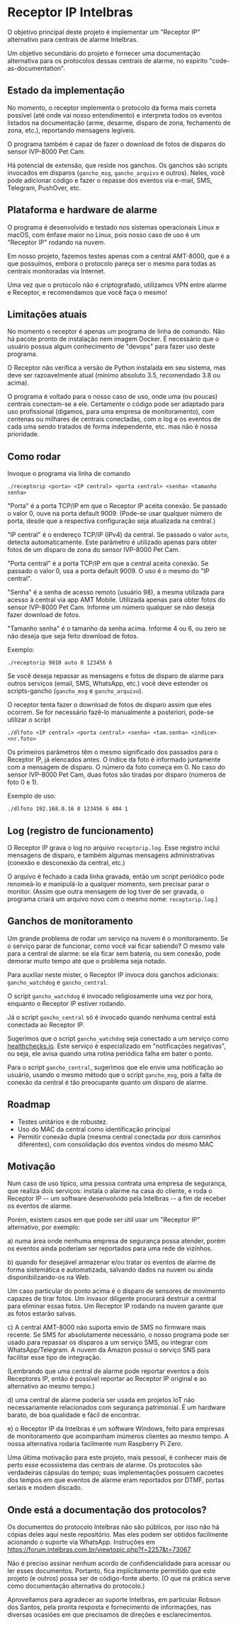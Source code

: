 # Receptor IP Intelbras

O objetivo principal deste projeto é implementar um "Receptor IP" alternativo
para centrais de alarme Intelbras.

Um objetivo secundário do projeto é fornecer uma documentação alternativa
para os protocolos dessas centrais de alarme, no espírito "code-as-documentation".

## Estado da implementação

No momento, o receptor implementa o protocolo da forma mais correta
possível (até onde vai nosso entendimento) e interpreta todos os eventos
listados na documentação (arme, desarme, disparo de zona, fechamento de
zona, etc.), reportando mensagens legíveis.

O programa também é capaz de fazer o download de fotos de disparos do sensor
IVP-8000 Pet Cam.

Há potencial de extensão, que reside nos ganchos. Os ganchos são scripts
invocados em disparos (`gancho_msg`, `gancho_arquivo` e outros).
Neles, você pode adicionar código e fazer o repasse dos eventos
via e-mail, SMS, Telegram, PushOver, etc.

## Plataforma e hardware de alarme

O programa é desenvolvido e testado nos sistemas operacionais Linux
e macOS, com ênfase maior no Linux, pois nosso caso de uso é um
"Receptor IP" rodando na nuvem.

Em nosso projeto, fazemos testes apenas com a central AMT-8000, que
é a que possuímos, embora o
protocolo pareça ser o mesmo para todas as centrais monitoradas via Internet.

Uma vez que o protocolo não é criptografado, utilizamos VPN entre alarme e
Receptor, e recomendamos que você faça o mesmo!

## Limitações atuais

No momento o receptor é apenas um programa de linha de comando.
Não há pacote pronto de instalação nem imagem Docker. É
necessário que o usuário possua algum conhecimento de "devops"
para fazer uso deste programa.

O Receptor não verifica a versão de Python instalada em seu sistema, mas
deve ser razoavelmente atual (mínimo absoluto 3.5, recomendado 3.8 ou acima).

O programa é voltado para o nosso caso de uso, onde uma (ou poucas) centrais
conectam-se a ele. Certamente o código pode ser adaptado para uso profissional
(digamos, para uma empresa de monitoramento), com centenas ou milhares de
centrais conectadas, com o log e os eventos de cada uma sendo tratados de forma
independente, etc. mas não é nossa prioridade.

## Como rodar

Invoque o programa via linha de comando

```
./receptorip <porta> <IP central> <porta central> <senha> <tamanho senha>
```

"Porta" é a porta TCP/IP em que o Receptor IP aceita conexão.
Se passado o valor 0, ouve na porta default 9009. (Pode-se usar
qualquer número de porta, desde que a respectiva configuração seja atualizada
na central.)

"IP central" é o endereço TCP/IP (IPv4) da central.
Se passado o valor ``auto``, detecta automaticamente.
Este parâmetro é utilizado apenas para obter fotos de um disparo de zona
do sensor IVP-8000 Pet Cam.

"Porta central" é a porta TCP/IP em que a central aceita conexão.
Se passado o valor 0, usa a porta default 9009. O uso é o mesmo do "IP central".

"Senha" é a senha de acesso remoto (usuário 98), a mesma utilizada
para acesso à central via app AMT Mobile. Utilizada apenas para obter
fotos do sensor IVP-8000 Pet Cam. Informe um número qualquer se não deseja fazer
download de fotos.

"Tamanho senha" é o tamanho da senha acima. Informe 4 ou 6, ou zero se
não deseja que seja feito download de fotos.

Exemplo:

```
./receptorip 9010 auto 0 123456 6
```

Se você deseja repassar as mensagens e fotos de disparo de alarme para
outros serviços (email, SMS, WhatsApp, etc.) você deve estender os
scripts-gancho (`gancho_msg` e `gancho_arquivo`).

O receptor tenta fazer o download de fotos de disparo assim que eles ocorrem.
Se for necessário fazê-lo manualmente a posteriori, pode-se utilizar o script

```
./dlfoto <IP central> <porta central> <senha> <tam.senha> <indice> <nr.foto>
```

Os primeiros parâmetros têm o mesmo significado dos passados para o 
Receptor IP, já elencados antes. O índice da foto é informado juntamente
com a mensagem de disparo. O número da foto começa em 0. No caso do sensor
IVP-8000 Pet Cam, duas fotos são tiradas por disparo (números de foto 0 e 1).

Exemplo de uso:

```
./dlfoto 192.168.0.16 0 123456 6 404 1
```

## Log (registro de funcionamento)

O Receptor IP grava o log no arquivo `receptorip.log`. Esse registro inclui mensagens
de disparo, e também algumas mensagens administrativas (conexão e desconexão da
central, etc.)

O arquivo é fechado a cada linha gravada, então um script periódico pode renomeá-lo
e manipulá-lo a qualquer momento, sem precisar parar o monitor. (Assim que outra
mensagem de log tiver de ser gravada, o programa criará um arquivo novo com o mesmo
nome: `receptorip.log`.)

## Ganchos de monitoramento

Um grande problema de rodar um serviço na nuvem é o monitoramento. Se o serviço
parar de funcionar, como você vai ficar sabendo?
O mesmo vale para a central de alarme: se ela ficar sem bateria, ou sem conexão,
pode demorar muito tempo até que o problema seja notado.

Para auxiliar neste mister, o Receptor IP invoca dois ganchos adicionais:
`gancho_watchdog` e `gancho_central`.

O script `gancho_watchdog` é invocado religiosamente uma vez por hora, enquanto
o Receptor IP estiver rodando.

Já o script `gancho_central` só é invocado quando nenhuma central está conectada ao
Receptor IP.

Sugerimos que o script `gancho_watchdog` seja conectado a um serviço como
[healthchecks.io](https://healthchecks.io). Este serviço é especializado em
"notificações negativas", ou seja, ele avisa quando uma rotina periódica falha
em bater o ponto.

Para o script `gancho_central`, sugerimos que ele envie uma notificação
ao usuário, usando o mesmo método que o script `gancho_msg`, pois a falta
de conexão da central é tão preocupante quanto um disparo de alarme.

## Roadmap

- Testes unitários e de robustez.
- Uso do MAC da central como identificação principal
- Permitir conexão dupla (mesma central conectada por dois caminhos diferentes), com consolidação dos eventos vindos do mesmo MAC

## Motivação

Num caso de uso típico, uma pessoa contrata uma empresa de segurança,
que realiza dois serviços: instala o alarme na casa do cliente, e roda
o Receptor IP -- um software desenvolvido pela Intelbras -- a fim de receber
os eventos de alarme.

Porém, existem casos em que pode ser útil usar um "Receptor IP"
alternativo, por exemplo:

a) numa área onde nenhuma empresa de segurança possa atender, porém
os eventos ainda poderiam ser reportados para uma rede de vizinhos.

b) quando for desejável armazenar e/ou tratar os eventos de alarme
de forma sistemática e automatizada, salvando dados na nuvem ou
ainda disponibilizando-os na Web.

Um caso particular do ponto acima é o disparo de sensores de movimento
capazes de tirar fotos. Um invasor diligente procurará destruir
a central para eliminar essas fotos. Um Receptor IP rodando na nuvem
garante que as fotos estarão salvas.

c) A central AMT-8000 não suporta envio de SMS no firmware mais
recente. Se SMS for absolutamente necessário, o nosso programa pode
ser usado para repassar os disparos a um serviço SMS, ou integrar
com WhatsApp/Telegram. A nuvem da Amazon possui o serviço SNS para
facilitar esse tipo de integração.

(Lembrando que uma central de alarme pode reportar eventos a dois
Receptores IP, então é possível reportar ao Receptor IP original
e ao alternativo ao mesmo tempo.)

d) uma central de alarme poderia ser usada em projetos IoT não 
necessariamente relacionados com segurança patrimonial. É um
hardware barato, de boa qualidade e fácil de encontrar.

e) o Receptor IP da Intelbras é um software Windows, feito para
empresas de monitoramento que acompanham inúmeros clientes ao
mesmo tempo. A nossa alternativa rodaria facilmente num Raspberry Pi Zero.

Uma última motivação para este projeto, mais pessoal, é conhecer mais de perto
esse ecossistema das centrais de alarme. Os protocolos são verdadeiras 
cápsulas do tempo; suas implementações possuem cacoetes dos tempos em que
eventos de alarme eram reportados por DTMF, portas seriais e modem discado.

## Onde está a documentação dos protocolos?

Os documentos do protocolo Intelbras não são públicos, por isso não
há cópias deles aqui neste repositório. Mas eles podem ser obtidos
facilmente acionando o suporte via WhatsApp. Instruções em
https://forum.intelbras.com.br/viewtopic.php?f=2257&t=73067

Não é preciso assinar nenhum acordo de confidencialidade
para acessar ou ler esses documentos. Portanto, fica implicitamente
permitido que este projeto (e outros) possa ser de código-fonte aberto.
(O que na prática serve como documentação alternativa do protocolo.)

Aproveitamos para agradecer ao suporte Intelbras, em particular 
Robson dos Santos, pela pronta resposta e fornecimento de informações, nas
diversas ocasiões em que precisamos de direções e esclarecimentos.
